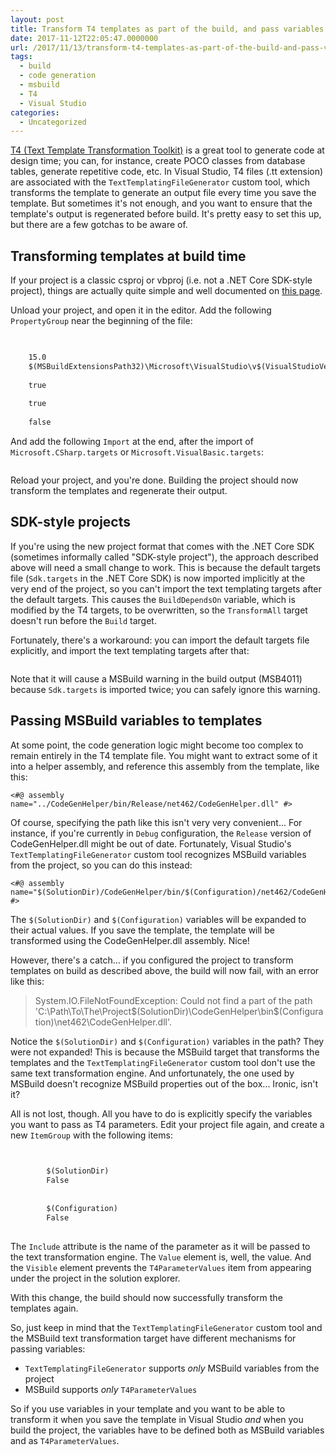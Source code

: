 ```yaml
---
layout: post
title: Transform T4 templates as part of the build, and pass variables from the project
date: 2017-11-12T22:05:47.0000000
url: /2017/11/13/transform-t4-templates-as-part-of-the-build-and-pass-variables-from-the-project/
tags:
  - build
  - code generation
  - msbuild
  - T4
  - Visual Studio
categories:
  - Uncategorized
---
```



[T4 (Text Template Transformation Toolkit)](https://docs.microsoft.com/en-us/visualstudio/modeling/code-generation-and-t4-text-templates) is a great tool to generate code at design time; you can, for instance, create POCO classes from database tables, generate repetitive code, etc. In Visual Studio, T4 files (.tt extension) are associated with the `TextTemplatingFileGenerator` custom tool, which transforms the template to generate an output file every time you save the template. But sometimes it's not enough, and you want to ensure that the template's output is regenerated before build. It's pretty easy to set this up, but there are a few gotchas to be aware of.

## Transforming templates at build time

If your project is a classic csproj or vbproj (i.e. not a .NET Core SDK-style project), things are actually quite simple and well documented on [this page](https://docs.microsoft.com/en-us/visualstudio/modeling/code-generation-in-a-build-process).

Unload your project, and open it in the editor. Add the following `PropertyGroup` near the beginning of the file:

```xml

    
    15.0
    $(MSBuildExtensionsPath32)\Microsoft\VisualStudio\v$(VisualStudioVersion)
    
    true
    
    true
    
    false
```

And add the following `Import` at the end, after the import of `Microsoft.CSharp.targets` or `Microsoft.VisualBasic.targets`:

```xml

```

Reload your project, and you're done. Building the project should now transform the templates and regenerate their output.

## SDK-style projects

If you're using the new project format that comes with the .NET Core SDK (sometimes informally called "SDK-style project"), the approach described above will need a small change to work. This is because the default targets file (`Sdk.targets` in the .NET Core SDK) is now imported implicitly at the very end of the project, so you can't import the text templating targets after the default targets. This causes the `BuildDependsOn` variable, which is modified by the T4 targets, to be overwritten, so the `TransformAll` target doesn't run before the `Build` target.

Fortunately, there's a workaround: you can import the default targets file explicitly, and import the text templating targets after that:

```xml

```

Note that it will cause a MSBuild warning in the build output (MSB4011) because `Sdk.targets` is imported twice; you can safely ignore this warning.

## Passing MSBuild variables to templates

At some point, the code generation logic might become too complex to remain entirely in the T4 template file. You might want to extract some of it into a helper assembly, and reference this assembly from the template, like this:

```
<#@ assembly name="../CodeGenHelper/bin/Release/net462/CodeGenHelper.dll" #>
```

Of course, specifying the path like this isn't very very convenient... For instance, if you're currently in `Debug` configuration, the `Release` version of CodeGenHelper.dll might be out of date. Fortunately, Visual Studio's `TextTemplatingFileGenerator` custom tool recognizes MSBuild variables from the project, so you can do this instead:

```
<#@ assembly name="$(SolutionDir)/CodeGenHelper/bin/$(Configuration)/net462/CodeGenHelper.dll" #>
```

The `$(SolutionDir)` and `$(Configuration)` variables will be expanded to their actual values. If you save the template, the template will be transformed using the CodeGenHelper.dll assembly. Nice!

However, there's a catch... if you configured the project to transform templates on build as described above, the build will now fail, with an error like this:


> System.IO.FileNotFoundException: Could not find a part of the path 'C:\Path\To\The\Project\$(SolutionDir)\CodeGenHelper\bin\$(Configuration)\net462\CodeGenHelper.dll'.


Notice the `$(SolutionDir)` and `$(Configuration)` variables in the path? They were not expanded! This is because the MSBuild target that transforms the templates and the `TextTemplatingFileGenerator` custom tool don't use the same text transformation engine. And unfortunately, the one used by MSBuild doesn't recognize MSBuild properties out of the box... Ironic, isn't it?

All is not lost, though. All you have to do is explicitly specify the variables you want to pass as T4 parameters. Edit your project file again, and create a new `ItemGroup` with the following items:

```xml

    
        $(SolutionDir)
        False
    
    
        $(Configuration)
        False
    
```

The `Include` attribute is the name of the parameter as it will be passed to the text transformation engine. The `Value` element is, well, the value. And the `Visible` element prevents the `T4ParameterValues` item from appearing under the project in the solution explorer.

With this change, the build should now successfully transform the templates again.

So, just keep in mind that the `TextTemplatingFileGenerator` custom tool and the MSBuild text transformation target have different mechanisms for passing variables:

- `TextTemplatingFileGenerator` supports *only* MSBuild variables from the project
- MSBuild supports *only* `T4ParameterValues`


So if you use variables in your template and you want to be able to transform it when you save the template in Visual Studio *and* when you build the project, the variables have to be defined both as MSBuild variables and as `T4ParameterValues`.

